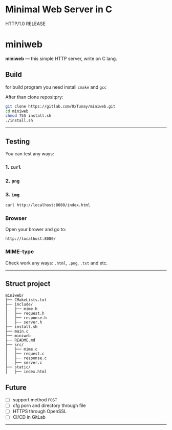 # Minimal Web Server in C

HTTP/1.0 RELEASE



# miniweb

**miniweb** — this simple HTTP server, write on C lang.

## Build

for build program you need install ```cmake``` and ```gcc```


After than clone repositpry:

```bash
git clone https://gitlab.com/0xTunay/miniweb.git
cd miniweb
chmod 755 install.sh
./install.sh
```

---


## Testing

You can test any ways:

### 1. `curl`
### 2. `png`
### 3. `img`
```bash
curl http://localhost:8080/index.html
```

### Browser

Open your brower and go to:

```
http://localhost:8080/
```

### MIME-type

Check work any ways: `.html`, `.png`, `.txt` and etc.

---

## Struct project
```
miniweb/
├── CMakeLists.txt
├── include/
│   ├── mime.h
│   ├── request.h
│   ├── response.h
│   ├── server.h
├── install.sh
├── main.c
├── miniweb
├── README.md
├── src/
│   ├── mime.c
│   ├── request.c
│   ├── response.c
│   ├── server.c
├── static/
│   ├── index.html
```

## Future

- [ ] support method  `POST`
- [ ] cfg porn and directory through file
- [ ] HTTPS through OpenSSL
- [ ] CI/CD in GitLab

---